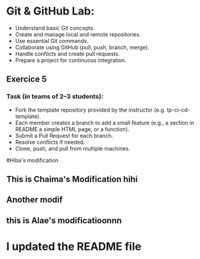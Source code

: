 # Git & GitHub Lab:
- Understand basic Git concepts. 
- Create and manage local and remote repositories. 
- Use essential Git commands. 
- Collaborate using GitHub (pull, push, branch, merge). 
- Handle conflicts and create pull requests. 
- Prepare a project for continuous integration.

## Exercice 5
### Task (in teams of 2–3 students): 
- Fork the template repository provided by the instructor (e.g. tp-ci-cd-template). 
- Each member creates a branch to add a small feature (e.g., a section in README a  simple HTML page, or a function). 
- Submit a Pull Request for each branch. 
- Resolve conflicts if needed. 
- Clone, push, and pull from multiple machines. 

#Hiba's modification

## This is Chaima's Modification hihi
## Another modif

## this is Alae's modificatioonnn 
# I updated the README file
